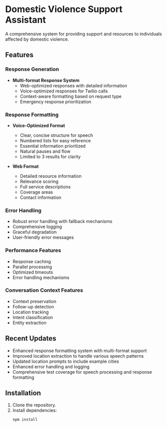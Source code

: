 # Domestic Violence Support Assistant

A comprehensive system for providing support and resources to individuals affected by domestic violence.

## Features

### Response Generation
- **Multi-format Response System**
  - Web-optimized responses with detailed information
  - Voice-optimized responses for Twilio calls
  - Context-aware formatting based on request type
  - Emergency response prioritization

### Response Formatting
- **Voice-Optimized Format**
  - Clear, concise structure for speech
  - Numbered lists for easy reference
  - Essential information prioritized
  - Natural pauses and flow
  - Limited to 3 results for clarity

- **Web Format**
  - Detailed resource information
  - Relevance scoring
  - Full service descriptions
  - Coverage areas
  - Contact information

### Error Handling
- Robust error handling with fallback mechanisms
- Comprehensive logging
- Graceful degradation
- User-friendly error messages

### Performance Features
- Response caching
- Parallel processing
- Optimized timeouts
- Error handling mechanisms

### Conversation Context Features
- Context preservation
- Follow-up detection
- Location tracking
- Intent classification
- Entity extraction

## Recent Updates
- Enhanced response formatting system with multi-format support
- Improved location extraction to handle various speech patterns
- Updated location prompts to include example cities
- Enhanced error handling and logging
- Comprehensive test coverage for speech processing and response formatting

## Installation

1. Clone the repository.
2. Install dependencies:
   ```bash
   npm install
   ```